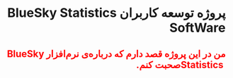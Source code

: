<div dir = "rtl">
<h1>
پروژه توسعه کاربران <bdi> BlueSky Statistics SoftWare </bdi>
</h1>

<h2>
<p style="color:red;">
من در این پروژه قصد دارم که درباره‌ی نرم‌افزار <bdi> BlueSky Statistics </bdi>
صحبت کنم.

</p>
</h2>

</div>
